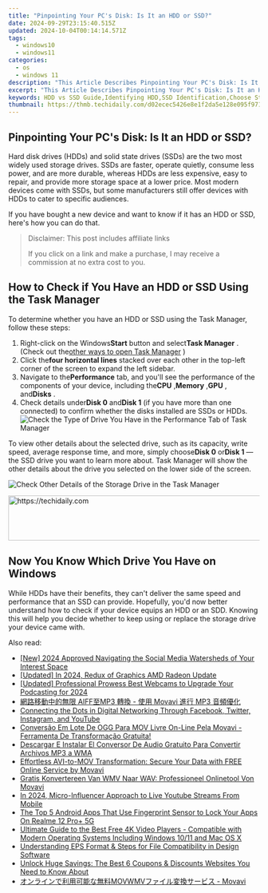 ```yaml
---
title: "Pinpointing Your PC's Disk: Is It an HDD or SSD?"
date: 2024-09-29T23:15:40.515Z
updated: 2024-10-04T00:14:14.571Z
tags:
  - windows10
  - windows11
categories:
  - os
  - windows 11
description: "This Article Describes Pinpointing Your PC's Disk: Is It an HDD or SSD?"
excerpt: "This Article Describes Pinpointing Your PC's Disk: Is It an HDD or SSD?"
keywords: HDD vs SSD Guide,Identifying HDD,SSD Identification,Choose Storage Type,Disk Drive Basics,Detecting HDD/SSD,Select PC Storage
thumbnail: https://thmb.techidaily.com/d02ecec5426e8e1f2da5e128e095f9718e5fc3c1177707ff5abe66e708ea725f.jpg
---
```


## Pinpointing Your PC's Disk: Is It an HDD or SSD?

 Hard disk drives (HDDs) and solid state drives (SSDs) are the two most widely used storage drives. SSDs are faster, operate quietly, consume less power, and are more durable, whereas HDDs are less expensive, easy to repair, and provide more storage space at a lower price. Most modern devices come with SSDs, but some manufacturers still offer devices with HDDs to cater to specific audiences.

 If you have bought a new device and want to know if it has an HDD or SSD, here's how you can do that.

>  Disclaimer: This post includes affiliate links
>
>  If you click on a link and make a purchase, I may receive a commission at no extra cost to you.
>

## How to Check if You Have an HDD or SSD Using the Task Manager

 To determine whether you have an HDD or SSD using the Task Manager, follow these steps:

1. Right-click on the Windows**Start** button and select**Task Manager** . (Check out the[other ways to open Task Manager](https://www.makeuseof.com/how-to-access-task-manager-on-windows-11/) )
2. Click the**four horizontal lines** stacked over each other in the top-left corner of the screen to expand the left sidebar.
3. Navigate to the**Performance** tab, and you'll see the performance of the components of your device, including the**CPU** ,**Memory** ,**GPU** , and**Disks** .
4. Check details under**Disk 0** and**Disk 1** (if you have more than one connected) to confirm whether the disks installed are SSDs or HDDs.  
![Check the Type of Drive You Have in the Performance Tab of Task Manager](https://static1.makeuseofimages.com/wordpress/wp-content/uploads/2023/07/check-the-type-of-drive-you-have-in-the-performance-tab-of-task-manager.jpg)

 To view other details about the selected drive, such as its capacity, write speed, average response time, and more, simply choose**Disk 0** or**Disk 1** —the SSD drive you want to learn more about. Task Manager will show the other details about the drive you selected on the lower side of the screen.

![Check Other Details of the Storage Drive in the Task Manager](https://static1.makeuseofimages.com/wordpress/wp-content/uploads/2023/07/check-other-details-of-the-storage-drive-in-the-task-manager.jpg)

<!-- affiliate ads begin -->
<a href="https://ephamedtechinc.pxf.io/c/5597632/2137210/26400" target="_top" id="2137210">
  <img src="//a.impactradius-go.com/display-ad/26400-2137210" border="0" alt="https://techidaily.com" width="728" height="90"/>
</a>
<img height="0" width="0" src="https://ephamedtechinc.pxf.io/i/5597632/2137210/26400" style="position:absolute;visibility:hidden;" border="0" />
<!-- affiliate ads end -->

## Now You Know Which Drive You Have on Windows

 While HDDs have their benefits, they can't deliver the same speed and performance that an SSD can provide. Hopefully, you'd now better understand how to check if your device equips an HDD or an SDD. Knowing this will help you decide whether to keep using or replace the storage drive your device came with.

<ins class="adsbygoogle"
     style="display:block"
     data-ad-format="autorelaxed"
     data-ad-client="ca-pub-7571918770474297"
     data-ad-slot="1223367746"></ins>

<ins class="adsbygoogle"
     style="display:block"
     data-ad-client="ca-pub-7571918770474297"
     data-ad-slot="8358498916"
     data-ad-format="auto"
     data-full-width-responsive="true"></ins>

<span class="atpl-alsoreadstyle">Also read:</span>
<div><ul>
<li><a href="https://instagram-video-files.techidaily.com/new-2024-approved-navigating-the-social-media-watersheds-of-your-interest-space/"><u>[New] 2024 Approved Navigating the Social Media Watersheds of Your Interest Space</u></a></li>
<li><a href="https://remote-screen-capture.techidaily.com/updated-in-2024-redux-of-graphics-amd-radeon-update/"><u>[Updated] In 2024, Redux of Graphics AMD Radeon Update</u></a></li>
<li><a href="https://article-knowledge.techidaily.com/updated-professional-prowess-best-webcams-to-upgrade-your-podcasting-for-2024/"><u>[Updated] Professional Prowess Best Webcams to Upgrade Your Podcasting for 2024</u></a></li>
<li><a href="https://win11-tips.techidaily.com/aiffmp3-movavi-mp3/"><u>網路移動中的無限 AIFF至MP3 轉換 - 使用 Movavi 進行 MP3 音頻優化</u></a></li>
<li><a href="https://win-forum.techidaily.com/connecting-the-dots-in-digital-networking-through-facebook-twitter-instagram-and-youtube/"><u>Connecting the Dots in Digital Networking Through Facebook, Twitter, Instagram, and YouTube</u></a></li>
<li><a href="https://win11-tips.techidaily.com/conversao-em-lote-de-ogg-para-mov-livre-on-line-pela-movavi-ferramenta-de-transformacao-gratuita/"><u>Conversão Em Lote De OGG Para MOV Livre On-Line Pela Movavi - Ferramenta De Transformação Gratuita!</u></a></li>
<li><a href="https://win11-tips.techidaily.com/descargar-e-instalar-el-conversor-de-audio-gratuito-para-convertir-archivos-mp3-a-wma/"><u>Descargar E Instalar El Conversor De Audio Gratuito Para Convertir Archivos MP3 a WMA</u></a></li>
<li><a href="https://win11-tips.techidaily.com/effortless-avi-to-mov-transformation-secure-your-data-with-free-online-service-by-movavi/"><u>Effortless AVI-to-MOV Transformation: Secure Your Data with FREE Online Service by Movavi</u></a></li>
<li><a href="https://win11-tips.techidaily.com/gratis-konvertereen-van-wmv-naar-wav-professioneel-onlinetool-von-movavi/"><u>Gratis Konvertereen Van WMV Naar WAV: Professioneel Onlinetool Von Movavi</u></a></li>
<li><a href="https://extra-support.techidaily.com/in-2024-micro-influencer-approach-to-live-youtube-streams-from-mobile/"><u>In 2024, Micro-Influencer Approach to Live Youtube Streams From Mobile</u></a></li>
<li><a href="https://easy-unlock-android.techidaily.com/the-top-5-android-apps-that-use-fingerprint-sensor-to-lock-your-apps-on-realme-12-proplus-5g-by-drfone-android/"><u>The Top 5 Android Apps That Use Fingerprint Sensor to Lock Your Apps On Realme 12 Pro+ 5G</u></a></li>
<li><a href="https://some-knowledge.techidaily.com/ultimate-guide-to-the-best-free-4k-video-players-compatible-with-modern-operating-systems-including-windows-1011-and-mac-os-x/"><u>Ultimate Guide to the Best Free 4K Video Players - Compatible with Modern Operating Systems Including Windows 10/11 and Mac OS X</u></a></li>
<li><a href="https://win11-tips.techidaily.com/understanding-eps-format-and-steps-for-file-compatibility-in-design-software/"><u>Understanding EPS Format & Steps for File Compatibility in Design Software</u></a></li>
<li><a href="https://techtrends.techidaily.com/unlock-huge-savings-the-best-6-coupons-and-discounts-websites-you-need-to-know-about/"><u>Unlock Huge Savings: The Best 6 Coupons & Discounts Websites You Need to Know About</u></a></li>
<li><a href="https://win11-tips.techidaily.com/1726227642903-movwmv-movavi/"><u>オンラインで利用可能な無料MOVWMVファイル変換サービス - Movavi</u></a></li>
</ul></div>

